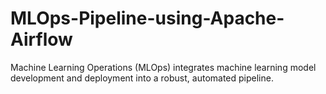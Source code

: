 # MLOps-Pipeline-using-Apache-Airflow
Machine Learning Operations (MLOps) integrates machine learning model development and deployment into a robust, automated pipeline. 
